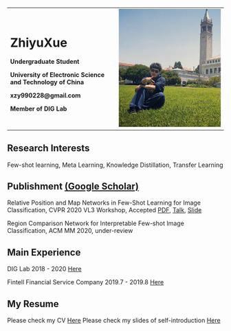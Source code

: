 <div>
<table border="0">
  <tr>
    <td width="50%">
      <h1>ZhiyuXue</h1>
      <p><b>Undergraduate Student</b></p>
      <p><b>University of Electronic Science and Technology of China</b></p>
      <p><b>xzy990228@gmail.com</b></p>
      <p><b>Member of DIG Lab</b></p>
    </td>
    <td width="50%">
      <img src="./xzy.jpg" width="100%"/>      
    </td>
  </tr>
</table>
</div>

## Research Interests
Few-shot learning, Meta Learning, Knowledge Distillation, Transfer Learning

## Publishment [(Google Scholar)](https://scholar.google.com/citations?user=t72rUpAAAAAJ&hl=zh-CN)
Relative Position and Map Networks in Few-Shot Learning for Image Classification, CVPR 2020 VL3 Workshop, Accepted [PDF](http://openaccess.thecvf.com/content_CVPRW_2020/html/w54/Xue_Relative_Position_and_Map_Networks_in_Few-Shot_Learning_for_Image_CVPRW_2020_paper.html), [Talk](https://github.com/chrisyxue/RMN-RPN-for-FSL/blob/master/37-poster.mp4), [Slide](https://github.com/chrisyxue/RMN-RPN-for-FSL/blob/master/37-slides.pdf)

Region Comparison Network for Interpretable Few-shot Image Classification, ACM MM 2020, under-review 

## Main Experience
DIG Lab 2018 - 2020 [Here](https://diggers.ai/people/)

Fintell Financial Service Company 2019.7 - 2019.8 [Here](http://en.fintell.com.cn/)

## My Resume 
Please check my CV [Here](https://github.com/chrisyxue/zyxue.github.com/blob/master/%E8%96%9B%E8%87%B3%E5%96%BB-CV.pdf)
Please check my slides of self-introduction [Here](https://github.com/chrisyxue/zyxue.github.com/blob/master/Slides%20of%20Self-introduction.pdf)

  





